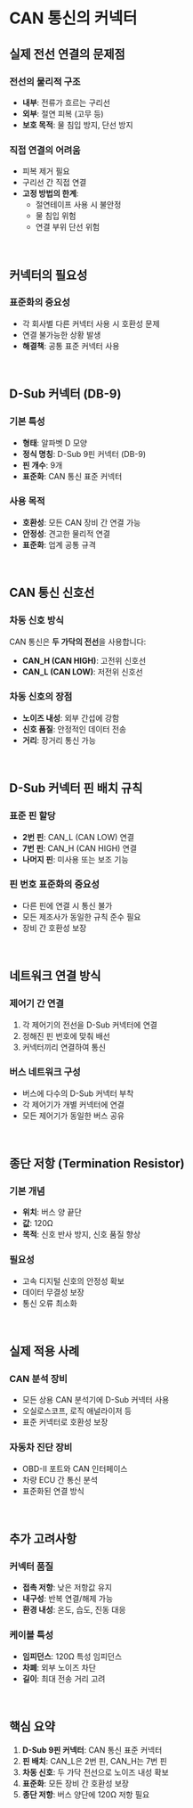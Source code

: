# CAN 통신의 커넥터

## 실제 전선 연결의 문제점

### 전선의 물리적 구조
- **내부**: 전류가 흐르는 구리선
- **외부**: 절연 피복 (고무 등)
- **보호 목적**: 물 침입 방지, 단선 방지

### 직접 연결의 어려움
- 피복 제거 필요
- 구리선 간 직접 연결
- **고정 방법의 한계**:
  - 절연테이프 사용 시 불안정
  - 물 침입 위험
  - 연결 부위 단선 위험

<br>

## 커넥터의 필요성

### 표준화의 중요성
- 각 회사별 다른 커넥터 사용 시 호환성 문제
- 연결 불가능한 상황 발생
- **해결책**: 공통 표준 커넥터 사용

<br>

## D-Sub 커넥터 (DB-9)

### 기본 특성
- **형태**: 알파벳 D 모양
- **정식 명칭**: D-Sub 9핀 커넥터 (DB-9)
- **핀 개수**: 9개
- **표준화**: CAN 통신 표준 커넥터

### 사용 목적
- **호환성**: 모든 CAN 장비 간 연결 가능
- **안정성**: 견고한 물리적 연결
- **표준화**: 업계 공통 규격

<br>

## CAN 통신 신호선

### 차동 신호 방식
CAN 통신은 **두 가닥의 전선**을 사용합니다:
- **CAN_H (CAN HIGH)**: 고전위 신호선
- **CAN_L (CAN LOW)**: 저전위 신호선

### 차동 신호의 장점
- **노이즈 내성**: 외부 간섭에 강함
- **신호 품질**: 안정적인 데이터 전송
- **거리**: 장거리 통신 가능

<br>

## D-Sub 커넥터 핀 배치 규칙

### 표준 핀 할당
- **2번 핀**: CAN_L (CAN LOW) 연결
- **7번 핀**: CAN_H (CAN HIGH) 연결
- **나머지 핀**: 미사용 또는 보조 기능

### 핀 번호 표준화의 중요성
- 다른 핀에 연결 시 통신 불가
- 모든 제조사가 동일한 규칙 준수 필요
- 장비 간 호환성 보장

<br>

## 네트워크 연결 방식

### 제어기 간 연결
1. 각 제어기의 전선을 D-Sub 커넥터에 연결
2. 정해진 핀 번호에 맞춰 배선
3. 커넥터끼리 연결하여 통신

### 버스 네트워크 구성
- 버스에 다수의 D-Sub 커넥터 부착
- 각 제어기가 개별 커넥터에 연결
- 모든 제어기가 동일한 버스 공유

<br>

## 종단 저항 (Termination Resistor)

### 기본 개념
- **위치**: 버스 양 끝단
- **값**: 120Ω
- **목적**: 신호 반사 방지, 신호 품질 향상

### 필요성
- 고속 디지털 신호의 안정성 확보
- 데이터 무결성 보장
- 통신 오류 최소화

<br>

## 실제 적용 사례

### CAN 분석 장비
- 모든 상용 CAN 분석기에 D-Sub 커넥터 사용
- 오실로스코프, 로직 애널라이저 등
- 표준 커넥터로 호환성 보장

### 자동차 진단 장비
- OBD-II 포트와 CAN 인터페이스
- 차량 ECU 간 통신 분석
- 표준화된 연결 방식

<br>

## 추가 고려사항

### 커넥터 품질
- **접촉 저항**: 낮은 저항값 유지
- **내구성**: 반복 연결/해제 가능
- **환경 내성**: 온도, 습도, 진동 대응

### 케이블 특성
- **임피던스**: 120Ω 특성 임피던스
- **차폐**: 외부 노이즈 차단
- **길이**: 최대 전송 거리 고려

<br>

## 핵심 요약

1. **D-Sub 9핀 커넥터**: CAN 통신 표준 커넥터
2. **핀 배치**: CAN_L은 2번 핀, CAN_H는 7번 핀
3. **차동 신호**: 두 가닥 전선으로 노이즈 내성 확보
4. **표준화**: 모든 장비 간 호환성 보장
5. **종단 저항**: 버스 양단에 120Ω 저항 필요